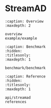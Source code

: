 
# StreamAD

```{toctree}
:caption: Overview
:maxdepth: 2

overview
example/example
```



```{toctree}
:caption: Benchmark
:hidden:
:titlesonly:
:maxdepth: 1

benchmark/benchmark
```





```{toctree}
:caption: Reference
:hidden:
:titlesonly:
:maxdepth: 1

api/streamad
references
```